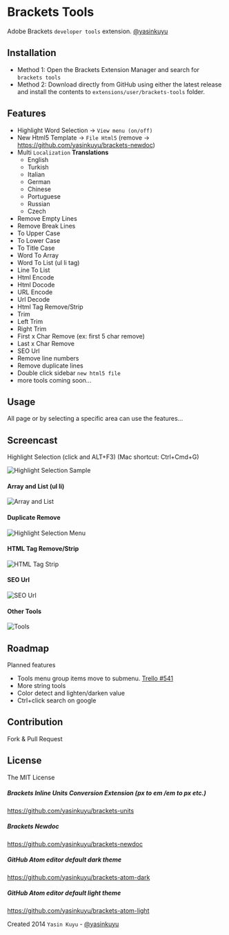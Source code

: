 # Brackets Tools

Adobe Brackets `developer tools` extension. [@yasinkuyu](https://twitter.com/yasinkuyu)

## Installation
* Method 1: Open the Brackets Extension Manager and search for `brackets tools`
* Method 2: Download directly from GitHub using either the latest release and install the contents to `extensions/user/brackets-tools` folder.

## Features
* Highlight Word Selection -> `View menu (on/off)`
* New Html5 Template -> `File Html5` (remove -> https://github.com/yasinkuyu/brackets-newdoc)
* Multi `Localization`
    **Translations**
    * English
    * Turkish
    * Italian
    * German
    * Chinese
    * Portuguese
    * Russian
    * Czech
* Remove Empty Lines
* Remove Break Lines
* To Upper Case
* To Lower Case
* To Title Case
* Word To Array
* Word To List (ul li tag)
* Line To List
* Html Encode
* Html Docode
* URL Encode
* Url Decode
* Html Tag Remove/Strip
* Trim
* Left Trim
* Right Trim
* First x Char Remove (ex: first 5 char remove)
* Last x Char Remove
* SEO Url
* Remove line numbers
* Remove duplicate lines
* Double click sidebar `new html5 file`
* more tools coming soon...

## Usage
All page or by selecting a specific area can use the features...

## Screencast
Highlight Selection (click and ALT+F3) (Mac shortcut: Ctrl+Cmd+G)

![Highlight Selection Sample](http://i57.tinypic.com/vphnr4.gif)

#### Array and List (ul li)

![Array and List](http://i60.tinypic.com/2f05e0g.jpg)

#### Duplicate Remove

![Highlight Selection Menu](http://i59.tinypic.com/8xou8h.jpg)

#### HTML Tag Remove/Strip

![HTML Tag Strip](http://i61.tinypic.com/1ptdvn.gif)

#### SEO Url

![SEO Url](http://i59.tinypic.com/25k1ukx.gif)

#### Other Tools

![Tools](http://i60.tinypic.com/21o60lk.png)


## Roadmap
Planned features
* Tools menu group items move to submenu. [Trello #541](https://trello.com/c/EwLGRkYe/541-native-submenus)
* More string tools
* Color detect and lighten/darken value
* Ctrl+click search on google

## Contribution
Fork & Pull Request

## License
The MIT License

##### Brackets Inline Units Conversion Extension (px to em /em to px etc.)
https://github.com/yasinkuyu/brackets-units

##### Brackets Newdoc
https://github.com/yasinkuyu/brackets-newdoc

##### GitHub Atom editor default dark theme
https://github.com/yasinkuyu/brackets-atom-dark

##### GitHub Atom editor default light theme
https://github.com/yasinkuyu/brackets-atom-light

Created 2014 `Yasin Kuyu` - [@yasinkuyu](http://www.twitter.com/yasinkuyu)
